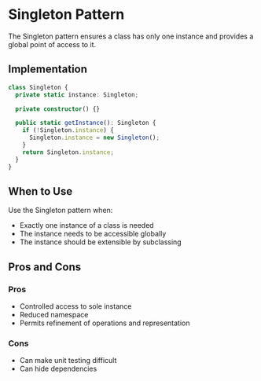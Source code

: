 
# Singleton Pattern

The Singleton pattern ensures a class has only one instance and provides a global point of access to it.

## Implementation

```typescript
class Singleton {
  private static instance: Singleton;

  private constructor() {}

  public static getInstance(): Singleton {
    if (!Singleton.instance) {
      Singleton.instance = new Singleton();
    }
    return Singleton.instance;
  }
}
```

## When to Use

Use the Singleton pattern when:

- Exactly one instance of a class is needed
- The instance needs to be accessible globally
- The instance should be extensible by subclassing

## Pros and Cons

### Pros
- Controlled access to sole instance
- Reduced namespace
- Permits refinement of operations and representation

### Cons
- Can make unit testing difficult
- Can hide dependencies
